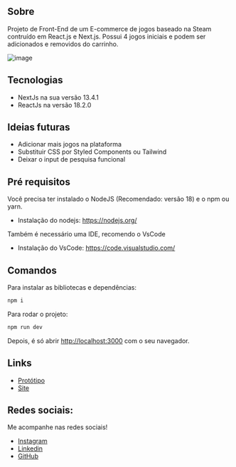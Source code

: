 ## Sobre

Projeto de Front-End de um E-commerce de jogos baseado na Steam contruído em React.js e Next.js. Possui 4 jogos iniciais e podem ser adicionados e removidos do carrinho.

![image](https://github.com/lucas-dos-santos-gomes/devsteam/assets/106649118/2f6d1cba-d391-44fd-a535-3de332f0e295)

## Tecnologias

- NextJs na sua versão 13.4.1
- ReactJs na versão 18.2.0

## Ideias futuras

- Adicionar mais jogos na plataforma
- Substituir CSS por Styled Components ou Tailwind
- Deixar o input de pesquisa funcional

## Pré requisitos

Você precisa ter instalado o NodeJS (Recomendado: versão 18) e o npm ou yarn.
- Instalação do nodejs: https://nodejs.org/

Também é necessário uma IDE, recomendo o VsCode
- Instalação do VsCode: https://code.visualstudio.com/

## Comandos

Para instalar as bibliotecas e dependências:

```bash
npm i
```

Para rodar o projeto:

```bash
npm run dev
```

Depois, é só abrir [http://localhost:3000](http://localhost:3000) com o seu navegador.

## Links

- [Protótipo](https://www.figma.com/file/l44Im9sVcHoO0u1Xh3tqtD/DevSteam?type=design&node-id=0%3A1&mode=design&t=quSHeWm5vEGolVQp-1)
- [Site](https://devsteam-lake.vercel.app)

## Redes sociais:

Me acompanhe nas redes sociais!
- [Instagram](https://www.instagram.com/lukinhaxdlc/)
- [Linkedin](https://www.linkedin.com/in/lucas-santos-gomes)
- [GitHub](https://www.github.com/lucas-dos-santos-gomes)
